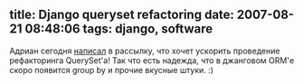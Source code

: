 title: Django queryset refactoring
date: 2007-08-21 08:48:06
tags: django, software
----


Адриан сегодня [написал][1] в рассылку, что хочет ускорить проведение рефакторинга QuerySet'a! Так что есть надежда, что в джанговом ORM'е скоро появится group by и прочие вкусные штуки. :)

[1]: http://groups.google.com/group/django-developers/t/86c49d291fa05ae9 "как долго я этого ждал :)"
